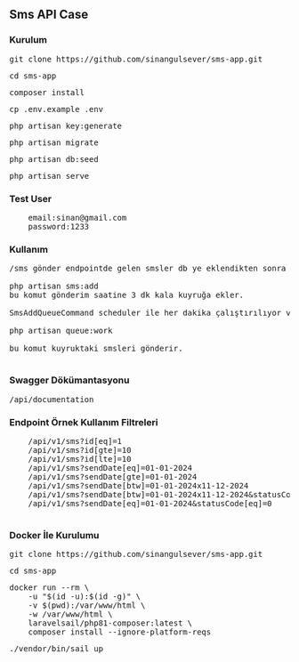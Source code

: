 
## Sms API Case

### Kurulum

<pre>git clone https://github.com/sinangulsever/sms-app.git</pre>
<pre>cd sms-app</pre>
<pre>composer install</pre>
<pre>cp .env.example .env</pre>
<pre>php artisan key:generate</pre>
<pre>php artisan migrate</pre>
<pre>php artisan db:seed</pre>
<pre>php artisan serve</pre>

### Test User
<pre>
    email:sinan@gmail.com
    password:1233
</pre>

### Kullanım

<pre>/sms gönder endpointde gelen smsler db ye eklendikten sonra gönderim saatine 3 dk kala kuyruğa eklenip kuyrukta gönderme işlemi sağlanıyor.

php artisan sms:add
bu komut gönderim saatine 3 dk kala kuyruğa ekler.

SmsAddQueueCommand scheduler ile her dakika çalıştırılıyor ve kuyruğa eklenen smsler SendSmsJob ile gönderiliyor.

php artisan queue:work 

bu komut kuyruktaki smsleri gönderir.
    
</pre>

### Swagger Dökümantasyonu
<pre>/api/documentation</pre>

### Endpoint  Örnek Kullanım Filtreleri

<pre>
    /api/v1/sms?id[eq]=1
    /api/v1/sms?id[gte]=10
    /api/v1/sms?id[lte]=10
    /api/v1/sms?sendDate[eq]=01-01-2024
    /api/v1/sms?sendDate[gte]=01-01-2024
    /api/v1/sms?sendDate[btw]=01-01-2024x11-12-2024
    /api/v1/sms?sendDate[btw]=01-01-2024x11-12-2024&statusCode[eq]=1
    /api/v1/sms?sendDate[eq]=01-01-2024&statusCode[eq]=0

</pre>


### Docker İle Kurulumu
<pre>git clone https://github.com/sinangulsever/sms-app.git</pre>
<pre>cd sms-app</pre>
<pre>docker run --rm \
    -u "$(id -u):$(id -g)" \
    -v $(pwd):/var/www/html \
    -w /var/www/html \
    laravelsail/php81-composer:latest \
    composer install --ignore-platform-reqs
</pre>
<pre>./vendor/bin/sail up</pre>




